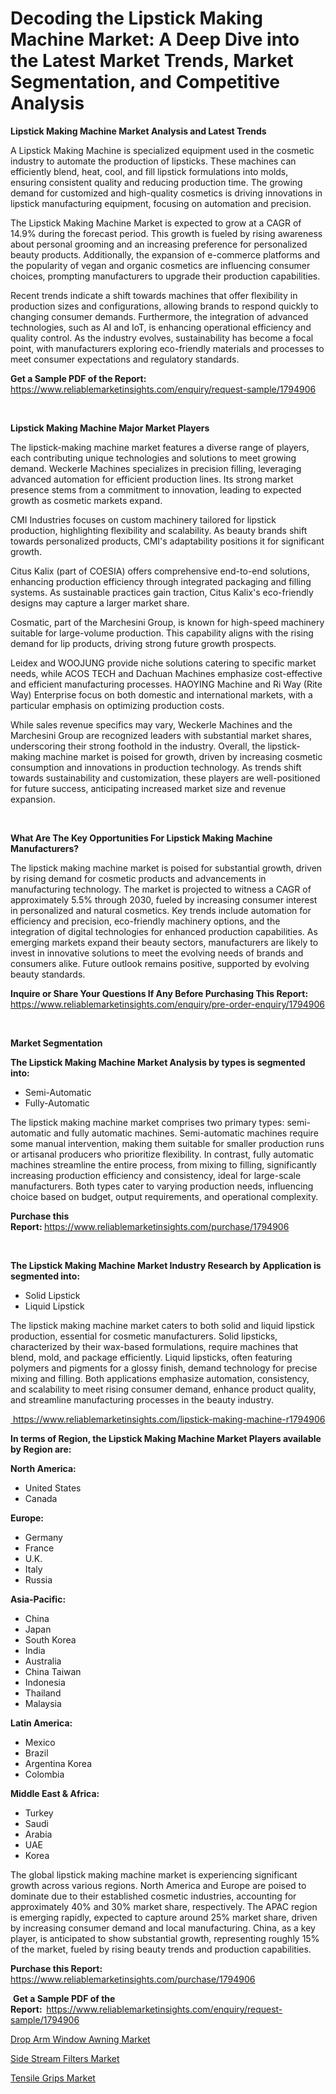 <p><h1>Decoding the Lipstick Making Machine Market: A Deep Dive into the Latest Market Trends, Market Segmentation, and Competitive Analysis</h1></p><p><strong>Lipstick Making Machine Market Analysis and Latest Trends</strong></p>
<p><p>A Lipstick Making Machine is specialized equipment used in the cosmetic industry to automate the production of lipsticks. These machines can efficiently blend, heat, cool, and fill lipstick formulations into molds, ensuring consistent quality and reducing production time. The growing demand for customized and high-quality cosmetics is driving innovations in lipstick manufacturing equipment, focusing on automation and precision.</p><p>The Lipstick Making Machine Market is expected to grow at a CAGR of 14.9% during the forecast period. This growth is fueled by rising awareness about personal grooming and an increasing preference for personalized beauty products. Additionally, the expansion of e-commerce platforms and the popularity of vegan and organic cosmetics are influencing consumer choices, prompting manufacturers to upgrade their production capabilities.</p><p>Recent trends indicate a shift towards machines that offer flexibility in production sizes and configurations, allowing brands to respond quickly to changing consumer demands. Furthermore, the integration of advanced technologies, such as AI and IoT, is enhancing operational efficiency and quality control. As the industry evolves, sustainability has become a focal point, with manufacturers exploring eco-friendly materials and processes to meet consumer expectations and regulatory standards.</p></p>
<p><strong>Get a Sample PDF of the Report:&nbsp;</strong> <a href="https://www.reliablemarketinsights.com/enquiry/request-sample/1794906?utm_campaign=1166&utm_medium=2&utm_source=Github&utm_content=ia&utm_term=10042025&utm_id=lipstick-making-machine">https://www.reliablemarketinsights.com/enquiry/request-sample/1794906</a></p>
<p>&nbsp;</p>
<p><strong>Lipstick Making Machine Major Market Players</strong></p>
<p><p>The lipstick-making machine market features a diverse range of players, each contributing unique technologies and solutions to meet growing demand. Weckerle Machines specializes in precision filling, leveraging advanced automation for efficient production lines. Its strong market presence stems from a commitment to innovation, leading to expected growth as cosmetic markets expand. </p><p>CMI Industries focuses on custom machinery tailored for lipstick production, highlighting flexibility and scalability. As beauty brands shift towards personalized products, CMI's adaptability positions it for significant growth.</p><p>Citus Kalix (part of COESIA) offers comprehensive end-to-end solutions, enhancing production efficiency through integrated packaging and filling systems. As sustainable practices gain traction, Citus Kalix's eco-friendly designs may capture a larger market share.</p><p>Cosmatic, part of the Marchesini Group, is known for high-speed machinery suitable for large-volume production. This capability aligns with the rising demand for lip products, driving strong future growth prospects.</p><p>Leidex and WOOJUNG provide niche solutions catering to specific market needs, while ACOS TECH and Dachuan Machines emphasize cost-effective and efficient manufacturing processes. HAOYING Machine and Ri Way (Rite Way) Enterprise focus on both domestic and international markets, with a particular emphasis on optimizing production costs.</p><p>While sales revenue specifics may vary, Weckerle Machines and the Marchesini Group are recognized leaders with substantial market shares, underscoring their strong foothold in the industry. Overall, the lipstick-making machine market is poised for growth, driven by increasing cosmetic consumption and innovations in production technology. As trends shift towards sustainability and customization, these players are well-positioned for future success, anticipating increased market size and revenue expansion.</p></p>
<p>&nbsp;</p>
<p><strong>What Are The Key Opportunities For Lipstick Making Machine Manufacturers?</strong></p>
<p><p>The lipstick making machine market is poised for substantial growth, driven by rising demand for cosmetic products and advancements in manufacturing technology. The market is projected to witness a CAGR of approximately 5.5% through 2030, fueled by increasing consumer interest in personalized and natural cosmetics. Key trends include automation for efficiency and precision, eco-friendly machinery options, and the integration of digital technologies for enhanced production capabilities. As emerging markets expand their beauty sectors, manufacturers are likely to invest in innovative solutions to meet the evolving needs of brands and consumers alike. Future outlook remains positive, supported by evolving beauty standards.</p></p>
<p><strong>Inquire or Share Your Questions If Any Before Purchasing This Report:</strong> <a href="https://www.reliablemarketinsights.com/enquiry/pre-order-enquiry/1794906?utm_campaign=1166&utm_medium=2&utm_source=Github&utm_content=ia&utm_term=10042025&utm_id=lipstick-making-machine">https://www.reliablemarketinsights.com/enquiry/pre-order-enquiry/1794906</a></p>
<p>&nbsp;</p>
<p><strong>Market Segmentation</strong></p>
<p><strong>The Lipstick Making Machine Market Analysis by types is segmented into:</strong></p>
<p><ul><li>Semi-Automatic</li><li>Fully-Automatic</li></ul></p>
<p><p>The lipstick making machine market comprises two primary types: semi-automatic and fully automatic machines. Semi-automatic machines require some manual intervention, making them suitable for smaller production runs or artisanal producers who prioritize flexibility. In contrast, fully automatic machines streamline the entire process, from mixing to filling, significantly increasing production efficiency and consistency, ideal for large-scale manufacturers. Both types cater to varying production needs, influencing choice based on budget, output requirements, and operational complexity.</p></p>
<p><strong>Purchase this Report:&nbsp;</strong><a href="https://www.reliablemarketinsights.com/purchase/1794906?utm_campaign=1166&utm_medium=2&utm_source=Github&utm_content=ia&utm_term=10042025&utm_id=lipstick-making-machine">https://www.reliablemarketinsights.com/purchase/1794906</a></p>
<p>&nbsp;</p>
<p><strong>The Lipstick Making Machine Market Industry Research by Application is segmented into:</strong></p>
<p><ul><li>Solid Lipstick</li><li>Liquid Lipstick</li></ul></p>
<p><p>The lipstick making machine market caters to both solid and liquid lipstick production, essential for cosmetic manufacturers. Solid lipsticks, characterized by their wax-based formulations, require machines that blend, mold, and package efficiently. Liquid lipsticks, often featuring polymers and pigments for a glossy finish, demand technology for precise mixing and filling. Both applications emphasize automation, consistency, and scalability to meet rising consumer demand, enhance product quality, and streamline manufacturing processes in the beauty industry.</p></p>
<p><a href="https://www.reliablemarketinsights.com/lipstick-making-machine-r1794906?utm_campaign=1166&utm_medium=2&utm_source=Github&utm_content=ia&utm_term=10042025&utm_id=lipstick-making-machine">&nbsp;https://www.reliablemarketinsights.com/lipstick-making-machine-r1794906</a></p>
<p><strong>In terms of Region, the Lipstick Making Machine Market Players available by Region are:</strong></p>
<p>
    <p> <strong> North America: </strong>
        <ul>
            <li>United States</li>
            <li>Canada</li>
        </ul>
        </p> 
    <p> <strong> Europe: </strong>
        <ul>
            <li>Germany</li>
            <li>France</li>
            <li>U.K.</li>
            <li>Italy</li>
            <li>Russia</li>
        </ul>
        </p> 
    <p> <strong> Asia-Pacific: </strong>
        <ul>
            <li>China</li>
            <li>Japan</li>
            <li>South Korea</li>
            <li>India</li>
            <li>Australia</li>
            <li>China Taiwan</li>
            <li>Indonesia</li>
            <li>Thailand</li>
            <li>Malaysia</li>
        </ul>
        </p> 
    <p> <strong> Latin America: </strong>
        <ul>
            <li>Mexico</li>
            <li>Brazil</li>
            <li>Argentina Korea</li>
            <li>Colombia</li>
        </ul>
        </p> 
    <p> <strong> Middle East & Africa: </strong>
        <ul>
            <li>Turkey</li>
            <li>Saudi</li>
            <li>Arabia</li>
            <li>UAE</li>
            <li>Korea</li>
        </ul>
    </p>
    </p>
<p><p>The global lipstick making machine market is experiencing significant growth across various regions. North America and Europe are poised to dominate due to their established cosmetic industries, accounting for approximately 40% and 30% market share, respectively. The APAC region is emerging rapidly, expected to capture around 25% market share, driven by increasing consumer demand and local manufacturing. China, as a key player, is anticipated to show substantial growth, representing roughly 15% of the market, fueled by rising beauty trends and production capabilities.</p></p>
<p><strong>Purchase this Report: </strong><a href="https://www.reliablemarketinsights.com/purchase/1794906?utm_campaign=1166&utm_medium=2&utm_source=Github&utm_content=ia&utm_term=10042025&utm_id=lipstick-making-machine">https://www.reliablemarketinsights.com/purchase/1794906</a></p>
<p>&nbsp;<strong>Get a Sample PDF of the Report:&nbsp;&nbsp;</strong><a href="https://www.reliablemarketinsights.com/enquiry/request-sample/1794906?utm_campaign=1166&utm_medium=2&utm_source=Github&utm_content=ia&utm_term=10042025&utm_id=lipstick-making-machine">https://www.reliablemarketinsights.com/enquiry/request-sample/1794906</a></p>
<p><strong></strong></p>
<p><p><a href="https://github.com/snelldimkeod/Market-Research-Report-List-1/blob/main/drop-arm-window-awning-market.md?utm_campaign=1166&utm_medium=2&utm_source=Github&utm_content=ia&utm_term=10042025&utm_id=lipstick-making-machine">Drop Arm Window Awning Market</a></p><p><a href="https://github.com/kitkaeberz5z/Market-Research-Report-List-1/blob/main/side-stream-filters-market.md?utm_campaign=1166&utm_medium=2&utm_source=Github&utm_content=ia&utm_term=10042025&utm_id=lipstick-making-machine">Side Stream Filters Market</a></p><p><a href="https://github.com/edriceakeime/Market-Research-Report-List-1/blob/main/tensile-grips-market.md?utm_campaign=1166&utm_medium=2&utm_source=Github&utm_content=ia&utm_term=10042025&utm_id=lipstick-making-machine">Tensile Grips Market</a></p></p>